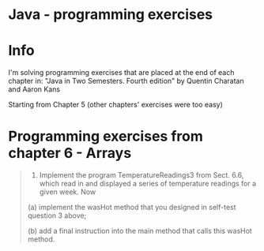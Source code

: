 # Java - programming exercises

# Info

I'm solving programming exercises that are placed at the end of each chapter in:
"Java in Two Semesters. Fourth edition" by Quentin Charatan and Aaron Kans

Starting from Chapter 5 (other chapters' exercises were too easy)

# Programming exercises from chapter 6 - Arrays

> 1. Implement the program TemperatureReadings3 from Sect. 6.6, which
> read in and displayed a series of temperature readings for a given week. Now
>
> (a) implement the wasHot method that you designed in self-test question 3
> above;
>
> (b) add a final instruction into the main method that calls this wasHot
> method.
